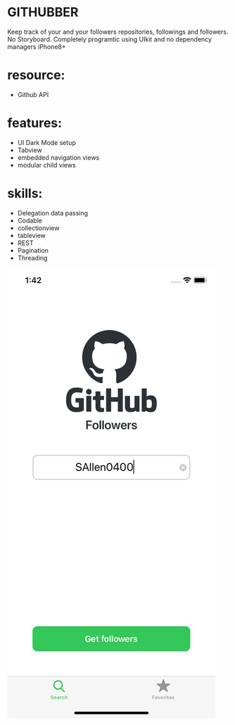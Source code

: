 # GITHUBBER
Keep track of your and your followers repositories, followings and followers.
No Storyboard. Completely programtic using UIkit and no dependency managers
iPhone8+

# resource:
- Github API

# features: 
- UI Dark Mode setup
- Tabview
- embedded navigation views 
- modular child views

# skills:
- Delegation data passing
- Codable
- collectionview 
- tableview
- REST
- Pagination
- Threading


![](GithubberPix/img1.png)




